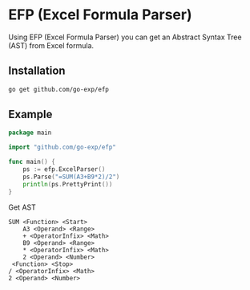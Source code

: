 # EFP (Excel Formula Parser)
Using EFP (Excel Formula Parser) you can get an Abstract Syntax Tree (AST) from Excel formula.

## Installation

```bash
go get github.com/go-exp/efp
```

## Example

```go
package main

import "github.com/go-exp/efp"

func main() {
    ps := efp.ExcelParser()
    ps.Parse("=SUM(A3+B9*2)/2")
    println(ps.PrettyPrint())
}
```

Get AST

```text
SUM <Function> <Start>
    A3 <Operand> <Range>
    + <OperatorInfix> <Math>
    B9 <Operand> <Range>
    * <OperatorInfix> <Math>
    2 <Operand> <Number>
 <Function> <Stop>
/ <OperatorInfix> <Math>
2 <Operand> <Number>
```
